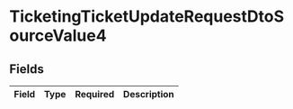 # TicketingTicketUpdateRequestDtoSourceValue4


## Fields

| Field       | Type        | Required    | Description |
| ----------- | ----------- | ----------- | ----------- |